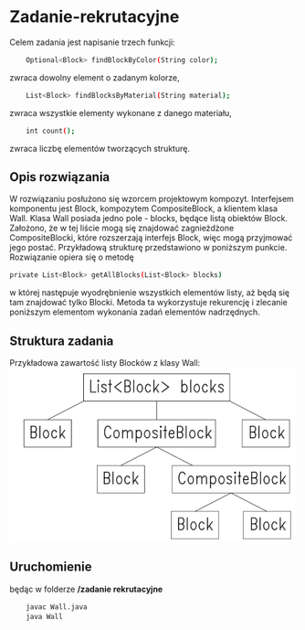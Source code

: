 # Zadanie-rekrutacyjne
Celem zadania jest napisanie trzech funkcji:
```bash
    Optional<Block> findBlockByColor(String color);
```
zwraca dowolny element o zadanym kolorze,
```bash
    List<Block> findBlocksByMaterial(String material);
```
zwraca wszystkie elementy wykonane z danego materiału,
```bash
    int count();
```
zwraca liczbę elementów tworzących strukturę.
## Opis rozwiązania
W rozwiązaniu posłużono się wzorcem projektowym kompozyt. Interfejsem komponentu jest Block, kompozytem CompositeBlock, a klientem klasa Wall. Klasa Wall posiada jedno pole - blocks, będące listą obiektów Block.
Założono, że w tej liście mogą się znajdować zagnieżdżone CompositeBlocki, które rozszerzają interfejs Block, więc mogą przyjmować jego postać. Przykładową strukturę przedstawiono w poniższym punkcie. Rozwiązanie opiera się o metodę
```bash
private List<Block> getAllBlocks(List<Block> blocks)
```
w której następuje wyodrębnienie wszystkich elementów listy, aż będą się tam znajdować tylko Blocki. Metoda ta wykorzystuje rekurencję i zlecanie poniższym elementom wykonania zadań elementów nadrzędnych.
## Struktura zadania
Przykładowa zawartość listy Blocków z klasy Wall:
![Struktura](struktura.png)
## Uruchomienie
będąc w folderze **/zadanie rekrutacyjne**
```bash
    javac Wall.java
    java Wall
```
